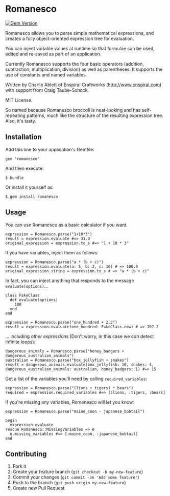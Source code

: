 # Romanesco

[![Gem Version](https://badge.fury.io/rb/romanesco.svg)](http://badge.fury.io/rb/romanesco)

Romanesco allows you to parse simple mathematical expressions, and creates a fully object-oriented expression tree for evaluation.

You can inject variable values at runtime so that formulae can be used, edited and re-saved as part of an application. 

Currently Romanesco supports the four basic operators (addition, subtraction, multiplication, division) as well as parentheses. It supports the use of constants and named variables.

Written by Charlie Ablett of Enspiral Craftworks (http://www.enspiral.com) with support from Craig Taube-Schock.

MIT License.

So named because Romanesco broccoli is neat-looking and has self-repeating patterns, much like the structure of the resulting expression tree. Also, it's tasty.

## Installation

Add this line to your application's Gemfile:

    gem 'romanesco'

And then execute:

    $ bundle

Or install it yourself as:

    $ gem install romanesco

## Usage

You can use Romanesco as a basic calculator if you want.

    expression = Romanesco.parse("1+10*3")
    result = expression.evaluate #=> 31.0
    original_expression = expression.to_s #=> "1 + 10 * 3"

If you have variables, inject them as follows:

    expression = Romanesco.parse("a * (b + c)")
    result = expression.evaluate(a: 5, b: 2, c: 10) # => 100.0
    original_expression_string = expression.to_s # => "a * (b + c)"
    
In fact, you can inject anything that responds to the message `evaluate(options)`...

    class FakeClass
      def evaluate(options)
        100
      end
    end

    expression = Romanesco.parse("one_hundred + 2.2")
    result = expression.evaluate(one_hundred: FakeClass.new) # => 102.2        
    
... including *other expressions* (Don't worry, in this case we *can* detect infinite loops):
    
    dangerous_animals = Romanesco.parse("honey_badgers + dangerous_australian_animals")
    australian = Romanesco.parse("box_jellyfish + snakes")
    result = dangerous_animals.evaluate(box_jellyfish: 10, snakes: 4, dangerous_australian_animals: australian, honey_badgers: 1) #=> 15    

Get a list of the variables you'll need by calling `required_variables`:

    expression = Romanesco.parse("(lions + tigers) * bears")
    required = expression.required_variables #=> [:lions, :tigers, :bears]
    
If you're missing any variables, Romanesco will let you know:

    expression = Romanesco.parse("maine_coon - japanese_bobtail")
     
    begin
      expression.evaluate
    rescue Romanesco::MissingVariables => e
      e.missing_variables #=> [:maine_coon, :japanese_bobtail]
    end
    
## Contributing

1. Fork it
2. Create your feature branch (`git checkout -b my-new-feature`)
3. Commit your changes (`git commit -am 'Add some feature'`)
4. Push to the branch (`git push origin my-new-feature`)
5. Create new Pull Request
